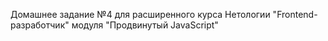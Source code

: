 Домашнее задание №4 для расширенного курса Нетологии "Frontend-разработчик" модуля "Продвинутый JavaScript"